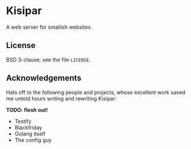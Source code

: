 # Kisipar

A web server for smallish websites.

## License

BSD 3-clause; see the file `LICENSE`.

## Acknowledgements

Hats off to the following people and projects, whose excellent work saved me
untold hours writing and rewriting Kisipar:

**TODO: flesh out!**

* Testify
* Blackfriday
* Golang itself
* The config guy
